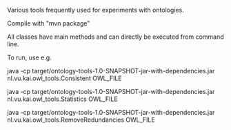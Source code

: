 Various tools frequently used for experiments with ontologies.

Compile with "mvn package"

All classes have main methods and can directly be executed from command line.

To run, use e.g.

java -cp target/ontology-tools-1.0-SNAPSHOT-jar-with-dependencies.jar nl.vu.kai.owl_tools.Consistent OWL_FILE

java -cp target/ontology-tools-1.0-SNAPSHOT-jar-with-dependencies.jar nl.vu.kai.owl_tools.Statistics OWL_FILE

java -cp target/ontology-tools-1.0-SNAPSHOT-jar-with-dependencies.jar nl.vu.kai.owl_tools.RemoveRedundancies OWL_FILE
